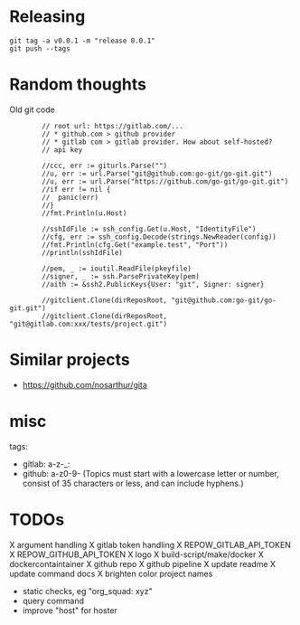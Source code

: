 # Releasing
```
git tag -a v0.0.1 -m "release 0.0.1"
git push --tags
```

# Random thoughts
Old git code
```
		// root url: https://gitlab.com/...
		// * github.com > github provider
		// * gitlab com > gitlab provider. How about self-hosted?
		// api key

		//ccc, err := giturls.Parse("")
		//u, err := url.Parse("git@github.com:go-git/go-git.git")
		//u, err := url.Parse("https://github.com/go-git/go-git.git")
		//if err != nil {
		//	panic(err)
		//}
		//fmt.Println(u.Host)

		//sshIdFile := ssh_config.Get(u.Host, "IdentityFile")
		//cfg, err := ssh_config.Decode(strings.NewReader(config))
		//fmt.Println(cfg.Get("example.test", "Port"))
		//println(sshIdFile)

		//pem, _ := ioutil.ReadFile(pkeyfile)
		//signer, _ := ssh.ParsePrivateKey(pem)
		//aith := &ssh2.PublicKeys{User: "git", Signer: signer}

		//gitclient.Clone(dirReposRoot, "git@github.com:go-git/go-git.git")
		//gitclient.Clone(dirReposRoot, "git@gitlab.com:xxx/tests/project.git")
```

# Similar projects
* https://github.com/nosarthur/gita


# misc
tags:
- gitlab: a-z-_:
- github: a-z0-9- (Topics must start with a lowercase letter or number, consist of 35 characters or less, and can include hyphens.)

# TODOs
X argument handling
X gitlab token handling
X REPOW_GITLAB_API_TOKEN
X REPOW_GITHUB_API_TOKEN
X logo
X build-script/make/docker
X dockercontaintainer
X github repo
X github pipeline
X update readme
X update command docs
X brighten color project names
- static checks, eg "org_squad: xyz"
- query command
- improve "host" for hoster
